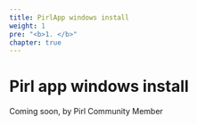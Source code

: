 ```yaml
---
title: PirlApp windows install
weight: 1
pre: "<b>1. </b>"
chapter: true
---
```


# Pirl app windows install

Coming soon, by Pirl Community Member
